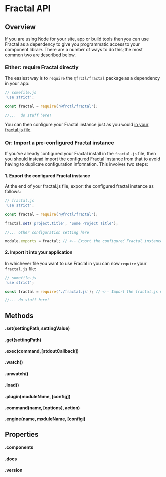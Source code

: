 <!-- DOCTOC SKIP -->

# Fractal API

## Overview

If you are using Node for your site, app or build tools then you can use Fractal as a dependency to give you programmatic access to your component library. There are a number of ways to do this; the most common two are described below.

### Either: require Fractal directly

The easiest way is to  `require` the `@frctl/fractal` package as a dependency in your app:

```js
// somefile.js
'use strict';

const fractal = require('@frctl/fractal');

//...  do stuff here!

```

You can then configure your Fractal instance just as you would [in your fractal.js file](/docs/project-settings.md).

### Or: Import a pre-configured Fractal instance

If you've already configured your Fractal install in the `fractal.js` file, then you should instead import the configured Fractal instance from that to avoid having to duplicate configuration information. This involves two steps:

#### 1. Export the configured Fractal instance

At the end of your fractal.js file, export the configured fractal instance as follows:

```js
// fractal.js
'use strict';

const fractal = require('@frctl/fractal');

fractal.set('project.title', 'Some Project Title');

//... other configuration setting here

module.exports = fractal; // <-- Export the configured Fractal instance

```

#### 2. Import it into your application

In whichever file you want to use Fractal in you can now `require` your `fractal.js` file:

```js
// somefile.js
'use strict';

const fractal = require('./fractal.js'); // <-- Import the fractal.js module instead of requiring the @frctl/fractal package directly

//... do stuff here!

```

<!--  For more information on how to best integrate your component library with your production application, see the [integration guide](/docs/guides/integration.md). -->

## Methods

#### .set(settingPath, settingValue)

#### .get(settingPath)

#### .exec(command, [stdoutCallback])

#### .watch()

#### .unwatch()

#### .load()

#### .plugin(moduleName, [config])

#### .command(name, [options], action)

#### .engine(name, moduleName, [config])

## Properties

#### .components

#### .docs

#### .version